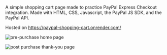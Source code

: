 A simple shopping cart page made to practice PayPal Express Checkout integration.
Made with HTML, CSS, Javascript, the PayPal JS SDK, and the PayPal API.

Hosted on https://paypal-shopping-cart.onrender.com/

![pre-purchase home page](https://i.ibb.co/8MnJ8Zx/product-page.png) 
  
![post purchase thank-you page](https://i.ibb.co/XzTYstM/thank-you-page.png)
